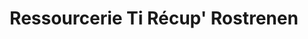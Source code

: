 ---
title: "Ressourcerie Ti Récup' Rostrenen"
url: /rostrenen/ressourcerie-ti-recup-rostrenen/
shop: charité
---